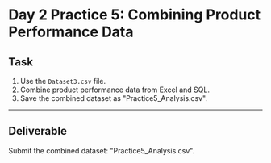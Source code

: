 # Day 2 Practice 5: Combining Product Performance Data

## Task
1. Use the `Dataset3.csv` file.
2. Combine product performance data from Excel and SQL.
3. Save the combined dataset as "Practice5_Analysis.csv".

---

## Deliverable
Submit the combined dataset: "Practice5_Analysis.csv".